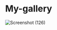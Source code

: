 # My-gallery
![Screenshot (126)](https://github.com/tusharsodhi25/My-gallery/assets/116172693/a5fb22c9-e04b-4394-a89c-54b5c92a8894)
